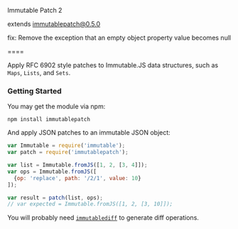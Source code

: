 Immutable Patch 2

extends immutablepatch@0.5.0

fix: Remove the exception that an empty object property value becomes null

====

Apply RFC 6902 style patches to Immutable.JS data structures, such as `Maps`, `Lists`, and `Sets`.

### Getting Started

You may get the module via npm:

```
npm install immutablepatch
```

And apply JSON patches to an immutable JSON object:

```js
var Immutable = require('immutable');
var patch = require('immutablepatch');

var list = Immutable.fromJS([1, 2, [3, 4]]);
var ops = Immutable.fromJS([
  {op: 'replace', path: '/2/1', value: 10}
]);

var result = patch(list, ops);
// var expected = Immutable.fromJS([1, 2, [3, 10]]);
```

You will probably need [`immutablediff`](https://github.com/intelie/immutable-js-diff) to generate diff operations.
